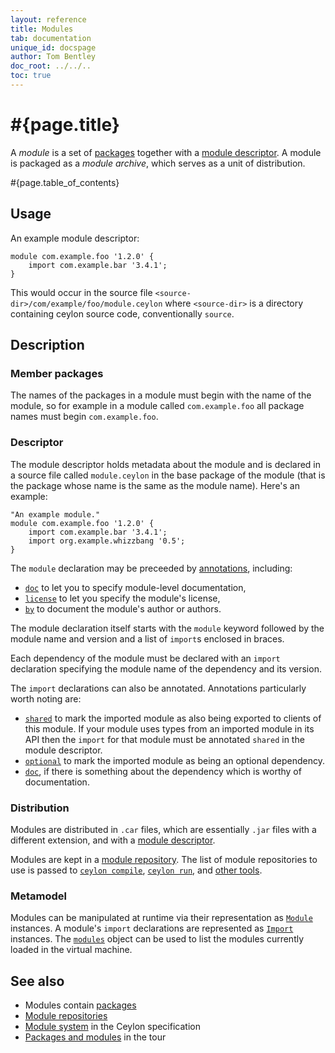 ```yaml
---
layout: reference
title: Modules
tab: documentation
unique_id: docspage
author: Tom Bentley
doc_root: ../../..
toc: true
---
```


# #{page.title}

A *module* is a set of [packages](../package) together with a 
[module descriptor](#descriptor). A module is packaged as a 
*module archive*, which serves as a unit of distribution.

#{page.table_of_contents}

## Usage 

An example module descriptor:

<!-- check:none -->
<!-- try: -->
    module com.example.foo '1.2.0' {
        import com.example.bar '3.4.1';
    }
    
This would occur in the source file 
`<source-dir>/com/example/foo/module.ceylon` where `<source-dir>` 
is a directory containing ceylon source code, conventionally 
`source`.

## Description

### Member packages

The names of the packages in a module must begin with the name 
of the module, so for example in a module called `com.example.foo` 
all package names must begin `com.example.foo`.

### Descriptor

The module descriptor holds metadata about the module and is 
declared in a source file called
`module.ceylon` in the base package of the module (that is the 
package whose name is the same as the module name). Here's an 
example:

<!-- check:none -->
<!-- try: -->
    "An example module."
    module com.example.foo '1.2.0' {
        import com.example.bar '3.4.1';
        import org.example.whizzbang '0.5';
    }

The `module` declaration may be preceeded by [annotations](../annotation), 
including:

* [`doc`](#{site.urls.apidoc_current}/index.html#doc) 
  to let you to specify module-level documentation,
* [`license`](#{site.urls.apidoc_current}/index.html#license) 
  to let you specify the module's license,
* [`by`](#{site.urls.apidoc_current}/index.html#by) 
  to document the module's author or authors. 

The module declaration itself starts with the `module` keyword 
followed by the module name and version and a list of `import`s 
enclosed in braces.

Each dependency of the module must be declared with an `import` 
declaration specifying the module name of the dependency and 
its version. 

The `import` declarations can also be annotated. Annotations 
particularly worth noting are:

* [`shared`](#{site.urls.apidoc_current}/index.html#shared) to mark the 
  imported module as also being exported to clients of this 
  module. If your module uses types from an imported module in 
  its API then the `import` for that module must be annotated 
  `shared` in the module descriptor.
* [`optional`](#{site.urls.apidoc_current}/index.html#optional) to mark
  the imported module as being an optional dependency.
* [`doc`](#{site.urls.apidoc_current}/index.html#doc), 
  if there is something about the dependency which is worthy of documentation.


### Distribution

Modules are distributed in `.car` files, which are essentially 
`.jar` files with a different extension, and with a 
[module descriptor](#descriptor).

Modules are kept in a [module repository](../../repository). The 
list of module repositories to use is passed to 
[`ceylon compile`](#{site.urls.ceylon_tool_current}/ceylon-compile.html), 
[`ceylon run`](##{site.urls.ceylon_tool_current}/ceylon-run.html), 
and [other tools](#{page.doc_root}/reference/#tools).

### Metamodel

Modules can be manipulated at runtime via their representation as
[`Module`](#{site.urls.apidoc_current}/meta/declaration/Module.type.html) instances. 
A module's `import` declarations are represented as
[`Import`](#{site.urls.apidoc_current}/meta/declaration/Import.type.html) instances.
The [`modules`](#{site.urls.apidoc_current}/meta/modules.object.html) object can be 
used to list the modules currently loaded in the virtual machine.

## See also

* Modules contain [packages](../package)
* [Module repositories](../../repository)
* [Module system](#{site.urls.spec_current}#modulesystem)
  in the Ceylon specification
* [Packages and modules](/documentation/1.0/tour/modules/) in the tour
